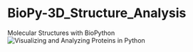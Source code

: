 # BioPy-3D_Structure_Analysis
Molecular Structures with BioPython
![Visualizing and Analyzing Proteins in Python](https://miro.medium.com/max/664/1*CgyN_0eDuAb4dbCJAjYZ2Q.gif)
